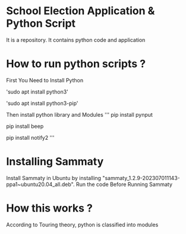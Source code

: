 # School Election Application & Python Script
It is a repository. It contains python code and application

# How to run python scripts ?

First You Need to Install Python

'sudo apt install python3'

'sudo apt install python3-pip'

Then install python library and Modules
'''
pip install pynput

pip install beep

pip install notify2
'''

# Installing Sammaty

Install Sammaty in Ubuntu by installing "sammaty_1.2.9-202307011143-ppa1~ubuntu20.04_all.deb". Run the code Before Running Sammaty

# How this works ?

According to Touring theory, python is classified into modules

